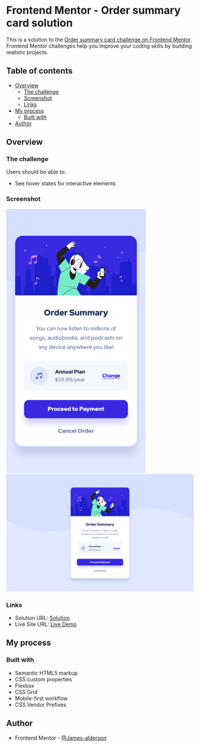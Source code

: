# Frontend Mentor - Order summary card solution

This is a solution to the [Order summary card challenge on Frontend Mentor](https://www.frontendmentor.io/challenges/order-summary-component-QlPmajDUj). Frontend Mentor challenges help you improve your coding skills by building realistic projects. 

## Table of contents

- [Overview](#overview)
  - [The challenge](#the-challenge)
  - [Screenshot](#screenshot)
  - [Links](#links)
- [My process](#my-process)
  - [Built with](#built-with)
- [Author](#author)

## Overview

### The challenge

Users should be able to:

- See hover states for interactive elements

### Screenshot

![](./assets/Screenshots/mobile-design.png)
![](./assets/Screenshots/desktop-design.png)

### Links

- Solution URL: [Solution](https://www.frontendmentor.io/solutions/order-summary-component-1BxwUxSAjY)
- Live Site URL: [Live Demo](https://james-alderson.github.io/Frontend-Mentor/Solutions/02-Order-summary-component/index.html)

## My process

### Built with

- Semantic HTML5 markup
- CSS custom properties
- Flexbox
- CSS Grid
- Mobile-first workflow
- CSS Vendor Prefixes

## Author

- Frontend Mentor - [@James-alderson](https://www.frontendmentor.io/profile/James-alderson)